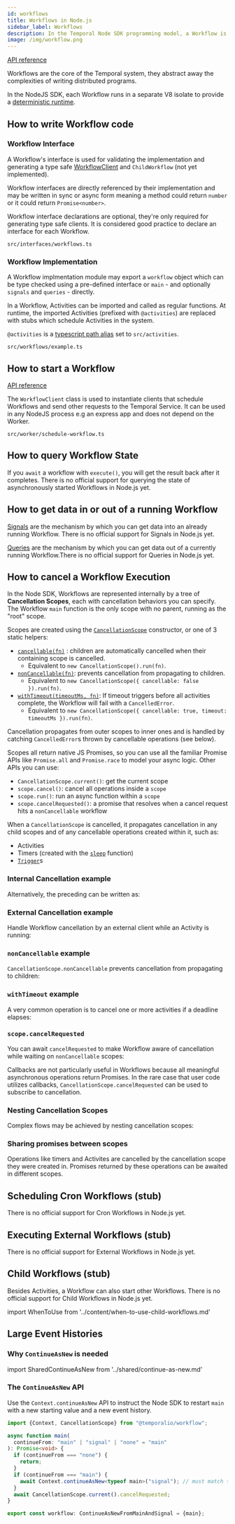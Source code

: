 ```yaml
---
id: workflows
title: Workflows in Node.js
sidebar_label: Workflows
description: In the Temporal Node SDK programming model, a Workflow is an exportable function that adheres to a set of rules.
image: /img/workflow.png
---
```


[API reference](https://nodejs.temporal.io/api/modules/workflow)

Workflows are the core of the Temporal system, they abstract away the complexities of writing distributed programs.

In the NodeJS SDK, each Workflow runs in a separate V8 isolate to provide a [deterministic runtime](/docs/node/determinism).

## How to write Workflow code

### Workflow Interface

A Workflow's interface is used for validating the implementation and generating a type safe [WorkflowClient](https://nodejs.temporal.io/api/interfaces/client.workflowclient) and `ChildWorkflow` (not yet implemented).

Workflow interfaces are directly referenced by their implementation and may be written in sync or async form meaning a method could return `number` or it could return `Promise<number>`.

Workflow interface declarations are optional, they're only required for generating type safe clients. It is considered good practice to declare an interface for each Workflow.

`src/interfaces/workflows.ts`

<!--SNIPSTART nodejs-hello-workflow-interface {"enable_source_link": false}-->
<!--SNIPEND-->

### Workflow Implementation

A Workflow implmentation module may export a `workflow` object which can be type checked using a pre-defined interface or `main` - and optionally `signals` and `queries` - directly.

In a Workflow, Activities can be imported and called as regular functions. At runtime, the imported Activities (prefixed with `@activities`) are replaced with stubs which schedule Activities in the system.

`@activities` is a [typescript path alias](https://www.typescriptlang.org/tsconfig#paths) set to `src/activities`.

`src/workflows/example.ts`

<!--SNIPSTART nodejs-hello-workflow {"enable_source_link": false}-->
<!--SNIPEND-->

## How to start a Workflow

[API reference](https://nodejs.temporal.io/api/modules/client)

The `WorkflowClient` class is used to instantiate clients that schedule Workflows and send other requests to the Temporal Service.
It can be used in any NodeJS process e.g an express app and does not depend on the Worker.

`src/worker/schedule-workflow.ts`

<!--SNIPSTART nodejs-hello-client {"enable_source_link": false}-->
<!--SNIPEND-->

## How to query Workflow State

If you `await` a workflow with `execute()`, you will get the result back after it completes.
There is no official support for querying the state of asynchronously started Workflows in Node.js yet.

## How to get data in or out of a running Workflow

[Signals](/docs/go/signals) are the mechanism by which you can get data into an already running Workflow. There is no official support for Signals in Node.js yet.

[Queries](/docs/go/queries) are the mechanism by which you can get data out of a currently running Workflow.There is no official support for Queries in Node.js yet.

## How to cancel a Workflow Execution

In the Node SDK, Workflows are represented internally by a tree of **Cancellation Scopes**, each with cancellation behaviors you can specify.
The Workflow `main` function is the only scope with no parent, running as the "root" scope.

Scopes are created using the [`CancellationScope`](https://nodejs.temporal.io/api/classes/workflow.cancellationscope) constructor, or one of 3 static helpers:

- [`cancellable(fn)`](https://nodejs.temporal.io/api/classes/workflow.cancellationscope#cancellable-1) : children are automatically cancelled when their containing scope is cancelled.
  - Equivalent to `new CancellationScope().run(fn)`.
- [`nonCancellable(fn)`](https://nodejs.temporal.io/api/classes/workflow.cancellationscope#noncancellable): prevents cancellation from propagating to children.
  - Equivalent to `new CancellationScope({ cancellable: false }).run(fn)`.
- [`withTimeout(timeoutMs, fn)`](https://nodejs.temporal.io/api/classes/workflow.cancellationscope#withtimeout): If timeout triggers before all activities complete, the Workflow will fail with a `CancelledError`.
  - Equivalent to `new CancellationScope({ cancellable: true, timeout: timeoutMs }).run(fn)`.

Cancellation propagates from outer scopes to inner ones and is handled by catching `CancelledError`s thrown by cancellable operations (see below).

Scopes all return native JS Promises, so you can use all the familiar Promise APIs like `Promise.all` and `Promise.race` to model your async logic.
Other APIs you can use:

- `CancellationScope.current()`: get the current scope
- `scope.cancel()`: cancel all operations inside a `scope`
- `scope.run()`: run an async function within a `scope`
- `scope.cancelRequested()`: a promise that resolves when a cancel request hits a `nonCancellable` workflow

When a `CancellationScope` is cancelled, it propagates cancellation in any child scopes and of any cancellable operations created within it, such as:

- Activities
- Timers (created with the [`sleep`](https://nodejs.temporal.io/api/modules/workflow#sleep) function)
- [`Trigger`](https://nodejs.temporal.io/api/classes/workflow.trigger)s

### Internal Cancellation example

<!--SNIPSTART nodejs-cancel-a-timer-from-workflow-->
<!--SNIPEND-->

Alternatively, the preceding can be written as:

<!--SNIPSTART nodejs-cancel-a-timer-from-workflow-alternative-impl-->
<!--SNIPEND-->

### External Cancellation example

Handle Workflow cancellation by an external client while an Activity is running:

<!--SNIPSTART nodejs-handle-external-workflow-cancellation-while-activity-running-->
<!--SNIPEND-->

### `nonCancellable` example

`CancellationScope.nonCancellable` prevents cancellation from propagating to children:

<!--SNIPSTART nodejs-non-cancellable-shields-children-->
<!--SNIPEND-->

### `withTimeout` example

A very common operation is to cancel one or more activities if a deadline elapses:

<!--SNIPSTART nodejs-multiple-activities-single-timeout-workflow-->
<!--SNIPEND-->

### `scope.cancelRequested`

You can await `cancelRequested` to make Workflow aware of cancellation while waiting on `nonCancellable` scopes:

<!--SNIPSTART nodejs-cancel-requested-with-non-cancellable-->
<!--SNIPEND-->

Callbacks are not particularly useful in Workflows because all meaningful asynchronous operations return Promises.
In the rare case that user code utilizes callbacks, `CancellationScope.cancelRequested` can be used to subscribe to cancellation.

<!--SNIPSTART nodejs-cancellation-scopes-with-callbacks-->
<!--SNIPEND-->

### Nesting Cancellation Scopes

Complex flows may be achieved by nesting cancellation scopes:

<!--SNIPSTART nodejs-nested-cancellation-scopes-->
<!--SNIPEND-->

### Sharing promises between scopes

Operations like timers and Activites are cancelled by the cancellation scope they were created in. Promises returned by these operations can be awaited in different scopes.

<!--SNIPSTART nodejs-shared-promise-scopes-->
<!--SNIPEND-->

<!--SNIPSTART nodejs-shield-awaited-in-root-scope-->
<!--SNIPEND-->

## Scheduling Cron Workflows (stub)

There is no official support for Cron Workflows in Node.js yet.

## Executing External Workflows (stub)

There is no official support for External Workflows in Node.js yet.

## Child Workflows (stub)

Besides Activities, a Workflow can also start other Workflows.
There is no official support for Child Workflows in Node.js yet.

import WhenToUse from '../content/when-to-use-child-workflows.md'

<WhenToUse
signalsLink="/docs/go/signals"
/>

## Large Event Histories

### Why `ContinueAsNew` is needed

import SharedContinueAsNew from '../shared/continue-as-new.md'

<SharedContinueAsNew />

### The `ContinueAsNew` API

Use the `Context.continueAsNew` API to instruct the Node SDK to restart `main` with a new starting value and a new event history.

```ts
import {Context, CancellationScope} from "@temporalio/workflow";

async function main(
  continueFrom: "main" | "signal" | "none" = "main"
): Promise<void> {
  if (continueFrom === "none") {
    return;
  }
  if (continueFrom === "main") {
    await Context.continueAsNew<typeof main>("signal"); // must match the arguments expected by `main`
  }
  await CancellationScope.current().cancelRequested;
}

export const workflow: ContinueAsNewFromMainAndSignal = {main};
```
